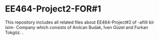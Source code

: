 # EE464-Project2-FOR#1
This repository includes all related files about EE464-Project#2 of -afilli bir isim- Company which consists of Anılcan Budak, İven Güzel and Furkan Tokgöz. .
